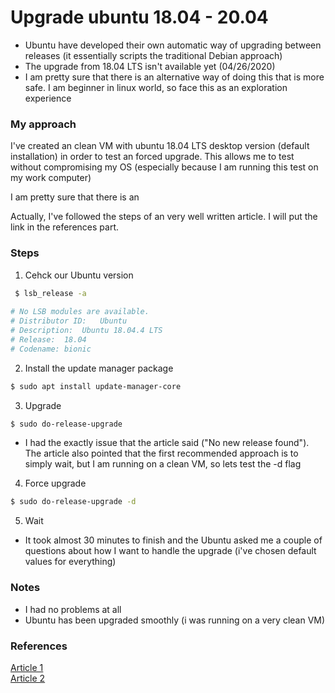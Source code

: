 # Upgrade ubuntu 18.04 - 20.04

- Ubuntu have developed their own automatic way of upgrading between releases (it essentially scripts the traditional Debian approach)
- The upgrade from 18.04 LTS isn't available yet (04/26/2020)
- I am pretty sure that there is an alternative way of doing this that is more safe. I am beginner in linux world, so face this as an exploration experience

### My approach

I've created an clean VM with ubuntu 18.04 LTS desktop version (default installation) in order to test an forced upgrade. This allows me to test without compromising my OS (especially because I am running this test on my work computer)

I am pretty sure that there is an 

Actually, I've followed the steps of an very well written article. I will put the link in the references part.

### Steps

1. Cehck our Ubuntu version

```bash
 $ lsb_release -a
 
# No LSB modules are available.
# Distributor ID:	Ubuntu
# Description:	Ubuntu 18.04.4 LTS
# Release:	18.04
# Codename:	bionic
``` 

2. Install the update manager package

```bash
$ sudo apt install update-manager-core
```

3. Upgrade

```bash
$ sudo do-release-upgrade
```
- I had the exactly issue that  the article said ("No new release found"). The article also pointed that the first recommended approach is to simply wait, but I am running on a clean VM, so lets test the -d flag

4. Force upgrade

```bash
$ sudo do-release-upgrade -d
```
5. Wait

- It took almost 30 minutes to finish and the Ubuntu asked me a couple of questions about how I want to handle the upgrade (i've chosen  default values for everything)

### Notes

- I had no problems at all 
- Ubuntu has been upgraded smoothly (i was running on a very clean VM)

### References
[Article 1](https://linuxconfig.org/how-to-upgrade-ubuntu-to-20-04-lts-focal-fossa) <br/>
[Article 2](https://www.cyberciti.biz/faq/upgrade-ubuntu-18-04-to-20-04-lts-using-command-line/)
